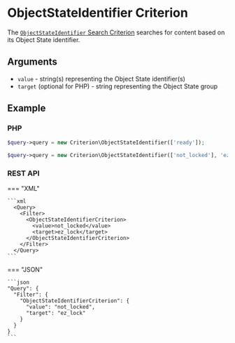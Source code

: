 # ObjectStateIdentifier Criterion

The [`ObjectStateIdentifier` Search Criterion](https://github.com/ibexa/core/blob/main/src/contracts/Repository/Values/Content/Query/Criterion/ObjectStateId.php)
searches for content based on its Object State identifier.

## Arguments

- `value` - string(s) representing the Object State identifier(s)
- `target` (optional for PHP)  - string representing the Object State group

## Example

### PHP

``` php
$query->query = new Criterion\ObjectStateIdentifier(['ready']);
```

``` php
$query->query = new Criterion\ObjectStateIdentifier(['not_locked'], 'ez_lock');
```

### REST API

=== "XML"

    ```xml
      <Query>
        <Filter>
          <ObjectStateIdentifierCriterion>
            <value>not_locked</value>
            <target>ez_lock</target>
          </ObjectStateIdentifierCriterion>
        </Filter>
      </Query>
    ```

=== "JSON"

    ```json
    "Query": {
      "Filter": {
        "ObjectStateIdentifierCriterion": {
          "value": "not_locked",
          "target": "ez_lock"
        }
      }
    }
    ```